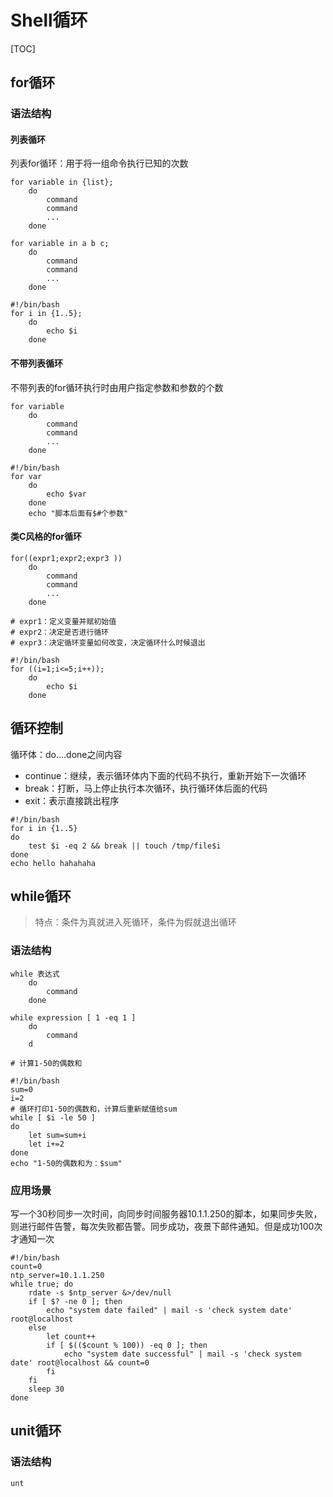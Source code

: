 # Shell循环

[TOC]

## for循环

### 语法结构

#### 列表循环

列表for循环：用于将一组命令执行已知的次数

~~~shell
for variable in {list};
	do
		command
		command
		...
	done
~~~

~~~shell 
for variable in a b c;
	do
		command
		command
		...
	done
~~~

~~~shell 
#!/bin/bash
for i in {1..5};
	do 
		echo $i
	done	
~~~

#### 不带列表循环

不带列表的for循环执行时由用户指定参数和参数的个数

~~~shell
for variable
	do 
		command
		command
		...
	done
~~~

~~~shell 
#!/bin/bash
for var
	do
		echo $var
	done 
	echo "脚本后面有$#个参数"
~~~

#### 类C风格的for循环

~~~shell
for((expr1;expr2;expr3 ))
	do
		command
		command
		...
	done

# expr1：定义变量并赋初始值
# expr2：决定是否进行循环
# expr3：决定循环变量如何改变，决定循环什么时候退出
~~~

~~~shell
#!/bin/bash
for ((i=1;i<=5;i++));
	do
		echo $i
	done
~~~

## 循环控制

循环体：do....done之间内容

- continue：继续，表示循环体内下面的代码不执行，重新开始下一次循环
- break：打断，马上停止执行本次循环，执行循环体后面的代码
- exit：表示直接跳出程序

~~~shell
#!/bin/bash
for i in {1..5}
do
	test $i -eq 2 && break || touch /tmp/file$i
done
echo hello hahahaha
~~~


## while循环

> 特点：条件为真就进入死循环，条件为假就退出循环

### 语法结构

~~~shell
while 表达式
	do
		command
	done
	
while expression [ 1 -eq 1 ]
	do
		command
	d
~~~

~~~shell
# 计算1-50的偶数和

#!/bin/bash
sum=0
i=2
# 循环打印1-50的偶数和，计算后重新赋值给sum
while [ $i -le 50 ]
do
	let sum=sum+i
	let i+=2
done
echo "1-50的偶数和为：$sum"
~~~

### 应用场景

写一个30秒同步一次时间，向同步时间服务器10.1.1.250的脚本，如果同步失败，则进行邮件告警，每次失败都告警。同步成功，夜景下邮件通知。但是成功100次才通知一次

~~~shell
#!/bin/bash
count=0
ntp_server=10.1.1.250
while true; do
    rdate -s $ntp_server &>/dev/null
    if [ $? -ne 0 ]; then
        echo "system date failed" | mail -s 'check system date' root@localhost
    else
        let count++
        if [ $(($count % 100)) -eq 0 ]; then
            echo "system date successful" | mail -s 'check system date' root@localhost && count=0
        fi
    fi
    sleep 30
done

~~~



## unit循环

### 语法结构

~~~shell
unt
~~~

